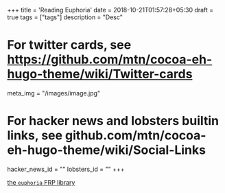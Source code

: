 +++
title = 'Reading Euphoria'
date = 2018-10-21T01:57:28+05:30
draft = true
tags = ["tags"]
description = "Desc"

# For twitter cards, see https://github.com/mtn/cocoa-eh-hugo-theme/wiki/Twitter-cards
meta_img = "/images/image.jpg"

# For hacker news and lobsters builtin links, see github.com/mtn/cocoa-eh-hugo-theme/wiki/Social-Links
hacker_news_id = ""
lobsters_id = ""
+++

[the `euphoria` FRP library](http://hackage.haskell.org/package/euphoria-0.6.0.1)
